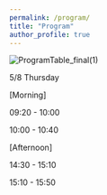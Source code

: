 ```yaml
---
permalink: /program/
title: "Program"
author_profile: true
---
```


![ProgramTable_final(1)](https://github.com/user-attachments/assets/922f0f43-31ec-4239-97d7-653d7a0e6fef)


5/8 Thursday

[Morning] 

09:20 - 10:00 

10:00 - 10:40 

[Afternoon] 

14:30 - 15:10 

15:10 - 15:50 


